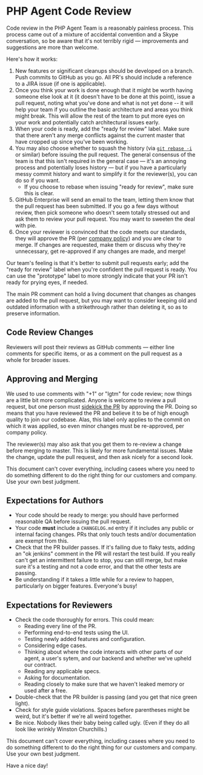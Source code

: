 # PHP Agent Code Review
Code review in the PHP Agent Team is a reasonably painless process. This
process came out of a mixture of accidental convention and a Skype
conversation, so be aware that it's not terribly rigid — improvements and
suggestions are more than welcome.

Here's how it works:

1. New features or significant cleanups should be developed on a branch. Push
   commits to GitHub as you go. All PR's should include a reference to a JIRA
   issue (if one is applicable).
2. Once you think your work is done enough that it might be worth having
   someone else look at it (it doesn't have to be done at this point), issue a
   pull request, noting what you've done and what is not yet done -- it will
   help your team if you outline the basic architecture and areas you think
   might break. This will allow the rest of the team to put more eyes on your
   work and potentially catch architectural issues early.
3. When your code is ready, add the "ready for review" label. Make sure that
   there aren't any merge conflicts against the current master that have
   cropped up since you've been working.
4. You may also choose whether to squash the history (via [`git rebase
   -i`](http://git-scm.com/book/en/Git-Tools-Rewriting-History) or similar)
   before issuing the pull request. The general consensus of the team is that
   this isn't required in the general case — it's an annoying process and
   potentially loses history — but if you have a particularly messy commit
   history and want to simplify it for the reviewer(s), you can do so if you
   want.
   - If you choose to rebase when issuing "ready for review", make sure this is
     clear.
5. GitHub Enterprise will send an email to the team, letting them know that the
   pull request has been submitted. If you go a few days without review, then
   pick someone who doesn't seem totally stressed out and ask them to review
   your pull request. You may want to sweeten the deal with pie.
6. Once your reviewer is convinced that the code meets our standards, they will
   approve the PR (per [company policy][sidekick]) and you are clear to merge.
   If changes are requested, make them or discuss why they're unnecessary, get
   re-approved if any changes are made, and merge!

Our team's feeling is that it's better to submit pull requests early; add the
"ready for review" label when you're confident the pull request is ready. You
can use the "prototype" label to more strongly indicate that your PR isn't
ready for prying eyes, if needed.

The main PR comment can hold a living document that changes as changes are
added to the pull request, but you may want to consider keeping old and
outdated information with a strikethrough rather than deleting it, so as to
preserve information.

## Code Review Changes
Reviewers will post their reviews as GitHub comments — either line comments for
specific items, or as a comment on the pull request as a whole for broader
issues.

## Approving and Merging
We used to use comments with "+1" or "lgtm" for code review; now things are a
little bit more complicated. Anyone is welcome to review a pull request, but
one person must [sidekick the PR][sidekick] by approving the PR. Doing so means
that you have reviewed the PR and believe it to be of high enough quality to
join our codebase. Alas, this label only applies to the commit on which it was
applied, so even minor changes must be re-approved, per company policy.

The reviewer(s) may also ask that you get them to re-review a change before
merging to master. This is likely for more fundamental issues. Make the change,
update the pull request, and then ask nicely for a second look.

This document can't cover everything, including casees where you need to do
something different to do the right thing for our customers and company. Use
your own best judgment.

## Expectations for Authors
* Your code should be ready to merge: you should have performed reasonable QA
  before issuing the pull request.
* Your code **must** include a `CHANGELOG.md` entry if it includes any public
  or internal facing changes. PRs that only touch tests and/or documentation
  are exempt from this.
* Check that the PR builder passes. If it's failing due to flaky tests, adding
  an "ok jenkins" comment in the PR will restart the test build. If you really
  can't get an intermittent failure to stop, you can still merge, but make sure
  it's a testing and not a code error, and that the other tests are passing.
* Be understanding if it takes a little while for a review to happen,
  particularly on bigger features. Everyone's busy!

## Expectations for Reviewers
* Check the code thoroughly for errors. This could mean:
  - Reading every line of the PR.
  - Performing end-to-end tests using the UI.
  - Testing newly added features and configuration.
  - Considering edge cases.
  - Thinking about where the code interacts with other parts of our agent, a
    user's sytem, and our backend and whether we've upheld our contract.
  - Reading any applicable specs.
  - Asking for documentation.
  - Reading closely to make sure that we haven't leaked memory or used after a
    free.
* Double-check that the PR builder is passing (and you get that nice green
  light).
* Check for style guide violations. Spaces before parentheses might be weird,
  but it's better if we're all weird together.
* Be nice. Nobody likes their baby being called ugly. (Even if they do all look
  like wrinkly Winston Churchills.)

This document can't cover everything, including casees where you need to do
something different to do the right thing for our customers and company. Use
your own best judgment.

Have a nice day!

[sidekick]: https://pages.datanerd.us/engineering-management/processes/software-development-process/sidekick.html "Sidekick: Change control and quality review"
